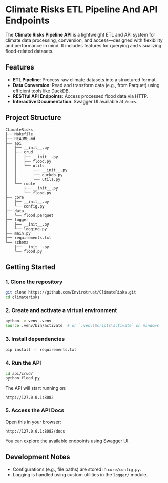 # Climate Risks ETL Pipeline And API Endpoints
The **Climate Risks Pipeline API** is a lightweight ETL and API system for climate data processing, conversion, and access—designed with flexibility and performance in mind. It includes features for querying and visualizing flood-related datasets.

## Features
* **ETL Pipeline**: Process raw climate datasets into a structured format.
* **Data Conversion**: Read and transform data (e.g., from Parquet) using efficient tools like DuckDB.
* **RESTful API Endpoints**: Access processed flood data via HTTP.
*  **Interactive Documentation**: Swagger UI available at `/docs`.


## Project Structure

```
CLimateRisks
├── Makefile
├── README.md
├── api
│   ├── __init__.py
│   ├── crud
│   │   ├── __init__.py
│   │   ├── flood.py
│   │   └── utils
│   │       ├── __init__.py
│   │       ├── duckdb.py
│   │       └── utils.py
│   └── route
│       ├── __init__.py
│       └── flood.py
├── core
│   ├── __init__.py
│   └── config.py
├── data
│   └── flood.parquet
├── logger
│   ├── __init__.py
│   └── logging.py
├── main.py
├── requirements.txt
└── schema
    ├── __init__.py
    └── flood.py
```

## Getting Started

### 1. Clone the repository

```bash
git clone https://github.com/Envirotrust/ClimateRisks.git
cd climaterisks
```

### 2. Create and activate a virtual environment

```bash
python -m venv .venv
source .venv/bin/activate  # or `.venv\Scripts\activate` on Windows
```

### 3. Install dependencies

```bash
pip install -r requirements.txt
```

### 4. Run the API

```bash
cd api/crud/
python flood.py
```

The API will start running on:

```
http://127.0.0.1:8082
```

### 5. Access the API Docs

Open this in your browser:

```
http://127.0.0.1:8082/docs
```
You can explore the available endpoints using Swagger UI.

## Development Notes
* Configurations (e.g., file paths) are stored in `core/config.py`.
* Logging is handled using custom utilities in the `logger/` module.
